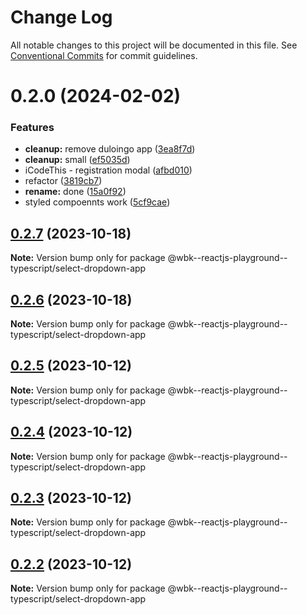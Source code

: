 # Change Log

All notable changes to this project will be documented in this file.
See [Conventional Commits](https://conventionalcommits.org) for commit guidelines.

# 0.2.0 (2024-02-02)

### Features

-   **cleanup:** remove duloingo app ([3ea8f7d](https://github.com/paulAlexSerban/wbk--reactjs-playground--typescript/commit/3ea8f7d47da9759c9ea8f62599a8aa4250b38c3c))
-   **cleanup:** small ([ef5035d](https://github.com/paulAlexSerban/wbk--reactjs-playground--typescript/commit/ef5035dd88231efce920b3a5ed7e94acaaa02811))
-   iCodeThis - registration modal ([afbd010](https://github.com/paulAlexSerban/wbk--reactjs-playground--typescript/commit/afbd01009b1d16bd46b641bf1710db230c3be9bb))
-   refactor ([3819cb7](https://github.com/paulAlexSerban/wbk--reactjs-playground--typescript/commit/3819cb7dabfd32836e6acd0d5a8089b467ea5985))
-   **rename:** done ([15a0f92](https://github.com/paulAlexSerban/wbk--reactjs-playground--typescript/commit/15a0f92f47690da6021269d43d7489cb72cdc514))
-   styled compoennts work ([5cf9cae](https://github.com/paulAlexSerban/wbk--reactjs-playground--typescript/commit/5cf9cae09ec5f9b36f10b44435678947f4bb2f7e))

## [0.2.7](https://github.com/paulAlexSerban/wbk--reactjs-playground--typescript/compare/@wbk--reactjs-playground--typescript/select-dropdown-app@0.2.6...@wbk--reactjs-playground--typescript/select-dropdown-app@0.2.7) (2023-10-18)

**Note:** Version bump only for package @wbk--reactjs-playground--typescript/select-dropdown-app

## [0.2.6](https://github.com/paulAlexSerban/wbk--reactjs-playground--typescript/compare/@wbk--reactjs-playground--typescript/select-dropdown-app@0.2.5...@wbk--reactjs-playground--typescript/select-dropdown-app@0.2.6) (2023-10-18)

**Note:** Version bump only for package @wbk--reactjs-playground--typescript/select-dropdown-app

## [0.2.5](https://github.com/paulAlexSerban/wbk--reactjs-playground--typescript/compare/@wbk--reactjs-playground--typescript/select-dropdown-app@0.2.4...@wbk--reactjs-playground--typescript/select-dropdown-app@0.2.5) (2023-10-12)

**Note:** Version bump only for package @wbk--reactjs-playground--typescript/select-dropdown-app

## [0.2.4](https://github.com/paulAlexSerban/wbk--reactjs-playground--typescript/compare/@wbk--reactjs-playground--typescript/select-dropdown-app@0.2.3...@wbk--reactjs-playground--typescript/select-dropdown-app@0.2.4) (2023-10-12)

**Note:** Version bump only for package @wbk--reactjs-playground--typescript/select-dropdown-app

## [0.2.3](https://github.com/paulAlexSerban/wbk--reactjs-playground--typescript/compare/@wbk--reactjs-playground--typescript/select-dropdown-app@0.2.2...@wbk--reactjs-playground--typescript/select-dropdown-app@0.2.3) (2023-10-12)

**Note:** Version bump only for package @wbk--reactjs-playground--typescript/select-dropdown-app

## [0.2.2](https://github.com/paulAlexSerban/wbk--reactjs-playground--typescript/compare/@wbk--reactjs-playground--typescript/select-dropdown-app@0.2.1...@wbk--reactjs-playground--typescript/select-dropdown-app@0.2.2) (2023-10-12)

**Note:** Version bump only for package @wbk--reactjs-playground--typescript/select-dropdown-app

